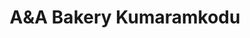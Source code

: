 ---
title: "A&A Bakery Kumaramkodu"
url: /puthuppally/aunda-bakery-kumaramkodu-manarcadu-puthuppally-road/
shop: Bäckerei
---